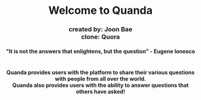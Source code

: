 <h1 align= "center" dir="auto">
   Welcome to Quanda 
</h1>
<h3 align= "center" dir="auto">
  created by: Joon Bae
  <br>clone: Quora</br>
</h3>

<h4 align="center" dir="auto">"It is not the answers that enlightens, but the question" - Eugene Ionesco</h4>
<h1></h1>

<h4 align="center">Quanda provides users with the platform to share their various questions with people from all over the world.
<br>Quanda also provides users with the ability to answer questions that others have asked!</br></h4>
